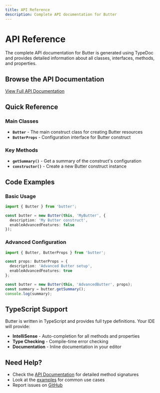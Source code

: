 ```yaml
---
title: API Reference
description: Complete API documentation for Butter
---
```


# API Reference

The complete API documentation for Butter is generated using TypeDoc and provides detailed information about all classes, interfaces, methods, and properties.

## Browse the API Documentation

<div style={{textAlign: 'center', margin: '2rem 0'}}>
  <a 
    href="/api" 
    className="button button--primary button--lg"
    target="_blank"
    rel="noopener noreferrer"
  >
    View Full API Documentation
  </a>
</div>

## Quick Reference

### Main Classes

- **`Butter`** - The main construct class for creating Butter resources
- **`ButterProps`** - Configuration interface for Butter construct

### Key Methods

- **`getSummary()`** - Get a summary of the construct's configuration
- **`constructor()`** - Create a new Butter construct instance

## Code Examples

### Basic Usage

```typescript
import { Butter } from 'butter';

const butter = new Butter(this, 'MyButter', {
  description: 'My Butter construct',
  enableAdvancedFeatures: false
});
```

### Advanced Configuration

```typescript
import { Butter, ButterProps } from 'butter';

const props: ButterProps = {
  description: 'Advanced Butter setup',
  enableAdvancedFeatures: true
};

const butter = new Butter(this, 'AdvancedButter', props);
const summary = butter.getSummary();
console.log(summary);
```

## TypeScript Support

Butter is written in TypeScript and provides full type definitions. Your IDE will provide:

- **IntelliSense** - Auto-completion for all methods and properties
- **Type Checking** - Compile-time error checking
- **Documentation** - Inline documentation in your editor

## Need Help?

- Check the [API Documentation](/api) for detailed method signatures
- Look at the [examples](/docs/examples) for common use cases
- Report issues on [GitHub](https://github.com/your-username/butter/issues)
